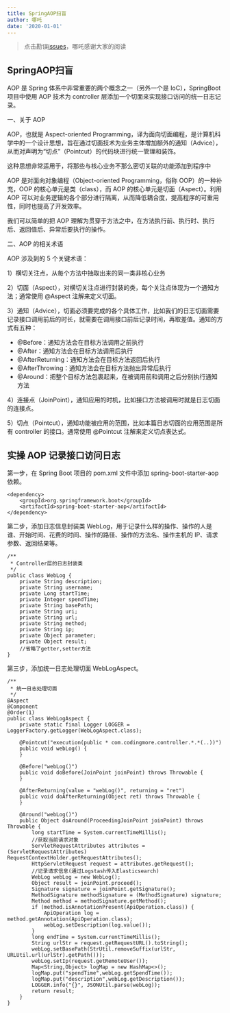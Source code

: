 ```yaml
---
title: SpringAOP扫盲
author: 哪吒
date: '2020-01-01'
---
```


> 点击勘误[issues](https://github.com/webVueBlog/JavaPlusDoc/issues)，哪吒感谢大家的阅读

## SpringAOP扫盲


AOP 是 Spring 体系中非常重要的两个概念之一（另外一个是 IoC），SpringBoot 项目中使用 AOP 技术为 controller 层添加一个切面来实现接口访问的统一日志记录。

一、关于 AOP

AOP，也就是 Aspect-oriented Programming，译为面向切面编程，是计算机科学中的一个设计思想，旨在通过切面技术为业务主体增加额外的通知（Advice），从而对声明为“切点”（Pointcut）的代码块进行统一管理和装饰。

这种思想非常适用于，将那些与核心业务不那么密切关联的功能添加到程序中

AOP 是对面向对象编程（Object-oriented Programming，俗称 OOP）的一种补充，OOP 的核心单元是类（class），而 AOP 的核心单元是切面（Aspect）。利用 AOP 可以对业务逻辑的各个部分进行隔离，从而降低耦合度，提高程序的可重用性，同时也提高了开发效率。

我们可以简单的把 AOP 理解为贯穿于方法之中，在方法执行前、执行时、执行后、返回值后、异常后要执行的操作。

二、AOP 的相关术语

 AOP 涉及到的 5 个关键术语：

1）横切关注点，从每个方法中抽取出来的同一类非核心业务

2）切面（Aspect），对横切关注点进行封装的类，每个关注点体现为一个通知方法；通常使用 @Aspect 注解来定义切面。

3）通知（Advice），切面必须要完成的各个具体工作，比如我们的日志切面需要记录接口调用前后的时长，就需要在调用接口前后记录时间，再取差值。通知的方式有五种：

- @Before：通知方法会在目标方法调用之前执行
- @After：通知方法会在目标方法调用后执行
- @AfterReturning：通知方法会在目标方法返回后执行
- @AfterThrowing：通知方法会在目标方法抛出异常后执行
- @Around：把整个目标方法包裹起来，在被调用前和调用之后分别执行通知方法

4）连接点（JoinPoint），通知应用的时机，比如接口方法被调用时就是日志切面的连接点。

5）切点（Pointcut），通知功能被应用的范围，比如本篇日志切面的应用范围是所有 controller 的接口。通常使用 @Pointcut 注解来定义切点表达式。


## 实操 AOP 记录接口访问日志

第一步，在 Spring Boot 项目的 pom.xml 文件中添加 spring-boot-starter-aop 依赖。


	<dependency>
		<groupId>org.springframework.boot</groupId>
		<artifactId>spring-boot-starter-aop</artifactId>
	</dependency>

第二步，添加日志信息封装类 WebLog，用于记录什么样的操作、操作的人是谁、开始时间、花费的时间、操作的路径、操作的方法名、操作主机的 IP、请求参数、返回结果等。

	/**
	 * Controller层的日志封装类
	 */
	public class WebLog {
		private String description;
		private String username;
		private Long startTime;
		private Integer spendTime;
		private String basePath;
		private String uri;
		private String url;
		private String method;
		private String ip;
		private Object parameter;
		private Object result;
		//省略了getter,setter方法
	}

第三步，添加统一日志处理切面 WebLogAspect。


	/**
	 * 统一日志处理切面
	 */
	@Aspect
	@Component
	@Order(1)
	public class WebLogAspect {
		private static final Logger LOGGER = LoggerFactory.getLogger(WebLogAspect.class);

		@Pointcut("execution(public * com.codingmore.controller.*.*(..))")
		public void webLog() {
		}

		@Before("webLog()")
		public void doBefore(JoinPoint joinPoint) throws Throwable {
		}

		@AfterReturning(value = "webLog()", returning = "ret")
		public void doAfterReturning(Object ret) throws Throwable {
		}

		@Around("webLog()")
		public Object doAround(ProceedingJoinPoint joinPoint) throws Throwable {
			long startTime = System.currentTimeMillis();
			//获取当前请求对象
			ServletRequestAttributes attributes = (ServletRequestAttributes) RequestContextHolder.getRequestAttributes();
			HttpServletRequest request = attributes.getRequest();
			//记录请求信息(通过Logstash传入Elasticsearch)
			WebLog webLog = new WebLog();
			Object result = joinPoint.proceed();
			Signature signature = joinPoint.getSignature();
			MethodSignature methodSignature = (MethodSignature) signature;
			Method method = methodSignature.getMethod();
			if (method.isAnnotationPresent(ApiOperation.class)) {
				ApiOperation log = method.getAnnotation(ApiOperation.class);
				webLog.setDescription(log.value());
			}
			long endTime = System.currentTimeMillis();
			String urlStr = request.getRequestURL().toString();
			webLog.setBasePath(StrUtil.removeSuffix(urlStr, URLUtil.url(urlStr).getPath()));
			webLog.setIp(request.getRemoteUser());
			Map<String,Object> logMap = new HashMap<>();
			logMap.put("spendTime",webLog.getSpendTime());
			logMap.put("description",webLog.getDescription());
			LOGGER.info("{}", JSONUtil.parse(webLog));
			return result;
		}
	}


